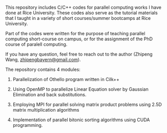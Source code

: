 This repository includes C/C++ codes for parallel computing works I have done at Rice University. These codes also serve as the tutorial materials that I taught in a variety of short courses/summer bootcamps at Rice University. 

Part of the codes were written for the purpose of teaching parallel computing short-course on campus, or for the assignment of the PhD course of paralell computing. 

If you have any question, feel free to reach out to the author (Zhipeng Wang, zhipengbayern@gmail.com). 

The repository contains 4 modules: 

1. Parallelization of Othello program written in Cilk++ 

2. Using OpenMP to parallelize Linear Equation solver by Gaussian Elimination and back substitutions. 

3. Employing MPI for parallel solving matrix product problems using 2.5D matrix multiplication algorithms

4. Implementation of parallel bitonic sorting algorithms using CUDA programming. 
